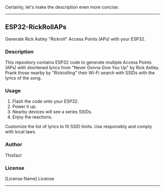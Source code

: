 Certainly, let's make the description even more concise:

---

## ESP32-RickRollAPs

Generate Rick Astley "Rickroll" Access Points (APs) with your ESP32.

### Description

This repository contains ESP32 code to generate multiple Access Points (APs) with shortened lyrics from "Never Gonna Give You Up" by Rick Astley. Prank those nearby by "Rickrolling" their Wi-Fi search with SSIDs with the lyrics of the song.

### Usage

1. Flash the code onto your ESP32.
2. Power it up.
3. Nearby devices will see a series SSIDs.
4. Enjoy the reactions.

Customize the list of lyrics to fit SSID limits. Use responsibly and comply with local laws.

### Author

Thisfact

### License

[License Name] License

---
